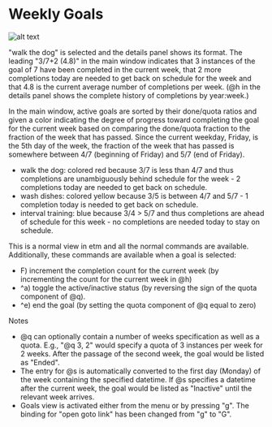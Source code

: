 # Weekly Goals

![alt text](image.png)

"walk the dog" is selected and the details panel shows its format. The leading "3/7+2 (4.8)" in the main window indicates that 3 instances of the goal of 7 have been completed in the current week, that 2 more completions today are needed to get back on schedule for the week and that 4.8 is the current average number of completions per week. (@h in the details panel shows the complete history of completions by year:week.) 

In the main window, active goals are sorted by their done/quota ratios and given a color indicating the degree of progress toward completing the goal for the current week based on comparing the done/quota fraction to the fraction of the week that has passed. Since the current weekday, Friday, is the 5th day of the week, the fraction of the week that has passed is somewhere between 4/7 (beginning of Friday) and 5/7 (end of Friday).   
- walk the dog:  colored red because 3/7 is less than 4/7 and thus completions are unambiguously behind schedule for the week - 2 completions today are needed to get back on schedule.
- wash dishes: colored yellow because 3/5 is between 4/7 and 5/7 - 1 completion today is needed to get back on schedule.
- interval training: blue because 3/4 > 5/7 and thus completions are ahead of schedule for this week - no completions are needed today to stay on schedule.

This is a normal view in etm and all the normal commands are available. Additionally, these commands are available when a goal is selected:
- F) increment the completion count for the current week (by incrementing the count for the current week in @h)
- ^a) toggle the active/inactive status (by reversing the sign of the quota component of @q). 
- ^e) end the goal (by setting the quota component of @q equal to zero)

Notes
- @q can optionally contain a number of weeks specification as well as a quota. E.g., "@q 3, 2" would specify a quota of 3 instances per week for 2 weeks. After the passage of the second week, the goal would be listed as "Ended".
- The entry for @s is automatically converted to the first day (Monday) of the week containing the specified datetime. If @s specifies a datetime after the current week, the goal would be listed as "Inactive" until the relevant week arrives.
- Goals view is activated either from the menu or by pressing "g". The binding for "open goto link" has been changed from "g" to "G". 

